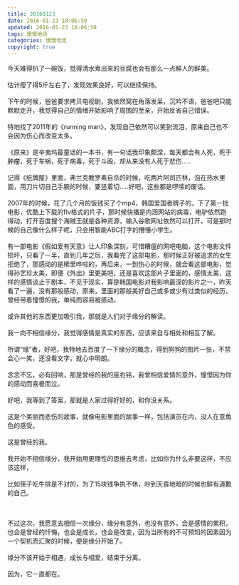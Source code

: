 ```yaml
---
title: 20160123
date: 2016-01-23 18:06:59
updated: 2016-01-23 18:06:59
tags: 慢慢地走
categories: 慢慢地走
copyright: true
---
```



今天难得扒了一碗饭，觉得清水煮出来的豆腐也会有那么一点醉人的鲜美。</br></br>
估计瘦了得5斤左右了，发现效果良好，可以继续保持。</br></br>
下午的时候，爸爸要求拷贝电视剧，我依然窝在角落发呆，沉吟不语，爸爸吧只能默默走开，我觉得自己的情绪开始影响了周围的至亲，开始反省自己错误。</br></br>
特地找了2011年的《running man》，发现自己依然可以笑到流泪，原来自己也不会因为伤心而改变太多。</br></br>
《原来》是辛夷坞最童话的一本书，有一句话我印象颇深，每天都会有人死，死于肿瘤，死于车祸，死于病毒，死于斗殴，却从来没有人死于悲伤…..
</br></br>
记得《纸牌屋》里面，弗兰克教罗素自杀的时候，吃两片阿司匹林，泡在热水里面，用刀片切自己手腕的时候，要竖着切…..好吧，这些都是啰嗦的废话。</br></br>
2007年的时候，花了几个月的饭钱买了个mp4，韩国爱国者牌子的，下了第一批电影，优酷上下载的flv格式的片子，那时候快播是内涵网站的病毒，电驴依然跑得动，打开百度搜个海贼王就是各种资源，输入谷歌网址依然可以打开，可是那时候的自己像什么样子呢，只会用智能ABC打字的懵懂小学生。</br></br>
有一部电影《假如爱有天意》让人印象深刻，可惜糟瘟的网吧电脑，这个电影文件损坏，只看了一半，直到几年之后，我看完了这部电影，那时候正好被追求的女生拒绝了，那感动的是稀里哗啦的，再后来，一到伤心的时候，就会看这部电影，觉得孙艺珍太美，即便《外出》里更美吧，还是喜欢这部片子里面的，感情太美，这样的感情谈止于剧本，不见于现实，算是韩国电影对我影响最深的影片之一，昨天看了一遍，没有那般感动，原来，里面的那般美好自己或多或少有过类似的经历，曾经带着憧憬的我，单纯而容易被感动。</br></br>
或许其他的东西更加吸引我，那就是人们对于缘分的解读。</br></br>
我一向不相信缘分，我觉得感情是真实的东西，应该来自与相处和相互了解。</br></br>
所谓“缘”者，好吧，我特地去百度了一下缘分的概念，得到狗狗的图片一张，不禁会心一笑，还没看文字，就心中明朗。</br></br>
念念不忘，必有回响，那是曾经的我的座右铭，我曾相信爱情的意外，憧憬因为你的感动而喜极而泣。</br></br>
好吧，我等到了答案，那就是人家过得好好的，和你没关系。</br></br>
这是个美丽而悲伤的故事，就像电影里面的故事一样，包括演员在内，没人在意角色的感受。</br></br>
这是曾经的我。</br></br>
我开始不相信缘分，我开始用更理性的思维去考虑，比如你为什么非要这样，不应该这样，</br></br>
比如筷子吃牛排是不对的，为了15块钱争执不休，吵到天昏地暗的时候也鲜有道歉的自己。</br></br></br>


不过这次，我愿意去相信一次缘分，缘分有意外，也没有意外，会是感情的累积，也会是曾经的忏悔，也会是成长，也会是改变，因为当所有的不可预知的因素因为一个契机而汇聚的时候，便是缘分开始了。</br></br>
缘分不该开始于相遇，成长与相爱，结束于分离。</br></br>
因为，它一直都在。</br></br></br></br>